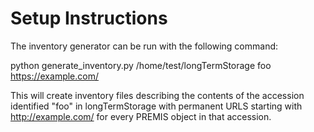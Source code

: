 # Setup Instructions

The inventory generator can be run with the following command:

python generate_inventory.py /home/test/longTermStorage foo https://example.com/

This will create inventory files describing the contents of the accession identified "foo" in longTermStorage with permanent URLS starting with http://example.com/ for every PREMIS object in that accession.
